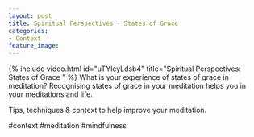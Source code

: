 ```yaml
---
layout: post
title: Spiritual Perspectives - States of Grace
categories:
- Context
feature_image: 
---
```


{% include video.html id="uTYleyLdsb4" title="Spiritual Perspectives: States of Grace " %}
What is your experience of states of grace in meditation? Recognising states of grace in your meditation helps you in your meditations and life. 

Tips, techniques & context to help improve your meditation. 

#context #meditation #mindfulness 
